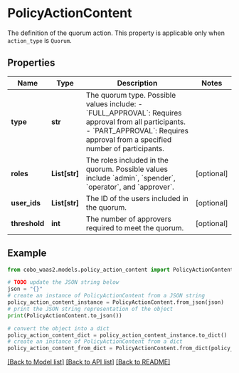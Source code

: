 # PolicyActionContent

The definition of the quorum action. This property is applicable only when `action_type` is `Quorum`.

## Properties

Name | Type | Description | Notes
------------ | ------------- | ------------- | -------------
**type** | **str** | The quorum type. Possible values include:    - &#x60;FULL_APPROVAL&#x60;: Requires approval from all participants.   - &#x60;PART_APPROVAL&#x60;: Requires approval from a specified number of participants.  | 
**roles** | **List[str]** | The roles included in the quorum. Possible values include &#x60;admin&#x60;, &#x60;spender&#x60;, &#x60;operator&#x60;, and &#x60;approver&#x60;. | [optional] 
**user_ids** | **List[str]** | The ID of the users included in the quorum. | [optional] 
**threshold** | **int** | The number of approvers required to meet the quorum. | [optional] 

## Example

```python
from cobo_waas2.models.policy_action_content import PolicyActionContent

# TODO update the JSON string below
json = "{}"
# create an instance of PolicyActionContent from a JSON string
policy_action_content_instance = PolicyActionContent.from_json(json)
# print the JSON string representation of the object
print(PolicyActionContent.to_json())

# convert the object into a dict
policy_action_content_dict = policy_action_content_instance.to_dict()
# create an instance of PolicyActionContent from a dict
policy_action_content_from_dict = PolicyActionContent.from_dict(policy_action_content_dict)
```
[[Back to Model list]](../README.md#documentation-for-models) [[Back to API list]](../README.md#documentation-for-api-endpoints) [[Back to README]](../README.md)



